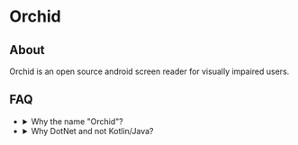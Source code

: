 # Orchid
## About
Orchid is an open source android screen reader for visually impaired users.

## FAQ
<ul>
<li>
<details>
<summary>Why the name "Orchid"?</summary>
Well, that is a secret. Only people who are very close to me know that. Worry not, it will be revealed at a later stage of the project lifecycle.
</details>
</li>
<li>
<details>
<summary>Why DotNet and not Kotlin/Java?</summary>
Good question, I like DotNet/C#/Visual Studio more than Kotlin/Java/Android Studio and I feel more productive with this stack
</details>
</li>
</ul>
